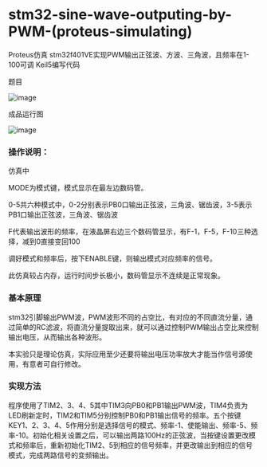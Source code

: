 # stm32-sine-wave-outputing-by-PWM-(proteus-simulating)
Proteus仿真 stm32f401VE实现PWM输出正弦波、方波、三角波，且频率在1-100可调 Keil5编写代码

 题目

![image](https://user-images.githubusercontent.com/61747149/194799274-8cd1746e-95de-4027-a838-27941f98b541.png)

 成品运行图

![image](https://user-images.githubusercontent.com/61747149/194800233-928ad00a-2e50-4986-8c46-d2ba6ed069d3.png)

### 操作说明：
仿真中

MODE为模式键，模式显示在最左边数码管。

0-5共六种模式中，0-2分别表示PB0口输出正弦波，三角波、锯齿波，3-5表示PB1口输出正弦波，三角波、锯齿波

F代表输出波形的频率，在液晶屏右边三个数码管显示，有F-1，F-5，F-10三种选择，减到0直接变回100

调好模式和频率后，按下ENABLE键，则输出模式对应频率的信号。

此仿真较占内存，运行时间步长极小，数码管显示不连续是正常现象。


### 基本原理
stm32引脚输出PWM波，PWM波形不同的占空比，有对应的不同直流分量，通过简单的RC滤波，将直流分量提取出来，就可以通过控制PWM输出占空比来控制输出电压，从而输出各种波形。

本实验只是理论仿真，实际应用至少还要将输出电压功率放大才能当作信号源使用，有意者可自行修改。

### 实现方法
程序使用了TIM2、3、4、5其中TIM3向PB0和PB1输出PWM波，TIM4负责为LED刷新定时，TIM2和TIM5分别控制PB0和PB1输出信号的频率。五个按键KEY1、2、3、4、5作用分别是选择信号的模式、频率-1、使能输出、频率-5、频率-10。初始化相关设置之后，可以输出两路100Hz的正弦波，当按键设置更改模式和频率后，重新初始化TIM2、5到相应的信号频率，并更改输出到相应的信号模式，完成两路信号的变频输出。
